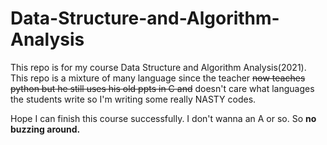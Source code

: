 # Data-Structure-and-Algorithm-Analysis

This repo is for my course Data Structure and Algorithm Analysis(2021).
This repo is a mixture of many language since the teacher ~~now teaches python but he still uses his old ppts in C and~~ doesn't care what languages the students write so I'm writing some really NASTY codes.

Hope I can finish this course successfully. I don't wanna an A or so. So **no buzzing around.**
